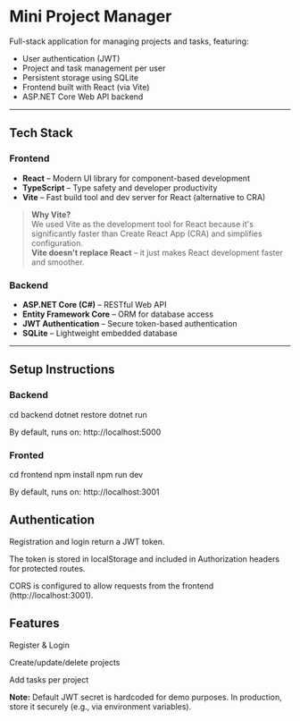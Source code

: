 # Mini Project Manager

Full-stack application for managing projects and tasks, featuring:

- User authentication (JWT)
- Project and task management per user
- Persistent storage using SQLite
- Frontend built with React (via Vite)
- ASP.NET Core Web API backend

---

## Tech Stack

### Frontend
- **React** – Modern UI library for component-based development
- **TypeScript** – Type safety and developer productivity
- **Vite** – Fast build tool and dev server for React (alternative to CRA)

> **Why Vite?**  
> We used Vite as the development tool for React because it's significantly faster than Create React App (CRA) and simplifies configuration.  
> **Vite doesn't replace React** – it just makes React development faster and smoother.

### Backend
- **ASP.NET Core (C#)** – RESTful Web API
- **Entity Framework Core** – ORM for database access
- **JWT Authentication** – Secure token-based authentication
- **SQLite** – Lightweight embedded database

---

## Setup Instructions

### Backend
cd backend
dotnet restore
dotnet run

By default, runs on: http://localhost:5000


### Fronted
cd frontend
npm install
npm run dev

By default, runs on: http://localhost:3001


## Authentication

Registration and login return a JWT token.

The token is stored in localStorage and included in Authorization headers for protected routes.

CORS is configured to allow requests from the frontend (http://localhost:3001).



## Features

 Register & Login

 Create/update/delete projects

 Add tasks per project

**Note:** 
Default JWT secret is hardcoded for demo purposes. In production, store it securely (e.g., via environment variables).

